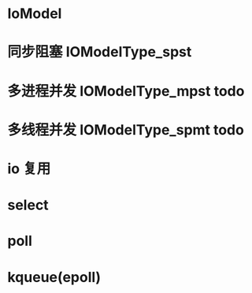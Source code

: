 # IoModel


# 同步阻塞 IOModelType_spst

# 多进程并发 IOModelType_mpst todo

# 多线程并发 IOModelType_spmt todo

# io 复用

# select 

# poll

# kqueue(epoll)